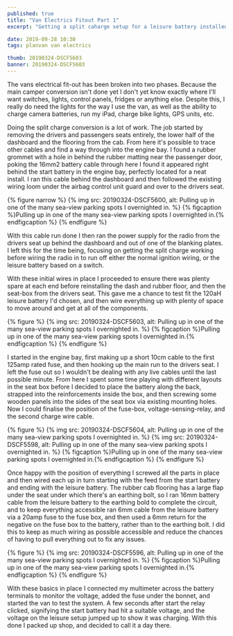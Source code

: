 ```yaml
---
published: true
title: "Van Electrics Fitout Part 1"
excerpt: "Getting a split caharge setup for a leisure battery installed under the drivers seat. "

date: 2019-09-28 10:30
tags: planvan van electrics

thumb: 20190324-DSCF5603
banner: 20190324-DSCF5603
---
```


The vans electrical fit-out has been broken into two phases. Because the main camper conversion isn't done yet I don't yet know exactly where I'll want switches, lights, control panels, fridges or anything else. Despite this, I really do need the lights for the way I use the van, as well as the ability to charge camera batteries, run my iPad, charge bike lights, GPS units, etc.

Doing the split charge conversion is a lot of work. The job started by removing the drivers and passengers seats entirely, the lower half of the dashboard and the flooring from the cab. From here it's possible to trace other cables and find a way through into the engine bay. I found a rubber grommet with a hole in behind the rubber matting near the passenger door, poking the 16mm2 battery cable through here I found it appeared right behind the start battery in the engine bay, perfectly located for a neat install. I ran this cable behind the dashboard and then followed the existing wiring loom under the airbag control unit guard and over to the drivers seat.

{% figure narrow %}
  {% img src: 20190324-DSCF5600, alt: Pulling up in one of the many sea-view parking spots I overnighted in. %}
  {% figcaption %}Pulling up in one of the many sea-view parking spots I overnighted in.{% endfigcaption %}
{% endfigure %}

With this cable run done I then ran the power supply for the radio from the drivers seat up behind the dashboard and out of one of the blanking plates. I left this for the time being, focusing on getting the split charge working before wiring the radio in to run off either the normal ignition wiring, or the leisure battery based on a switch.

With these initial wires in place I proceeded to ensure there was plenty spare at each end before reinstalling the dash and rubber floor, and then the seat-box from the drivers seat. This gave me a chance to test fit the 120aH leisure battery I'd chosen, and then wire everything up with plenty of space to move around and get at all of the components.

{% figure %}
  {% img src: 20190324-DSCF5603, alt: Pulling up in one of the many sea-view parking spots I overnighted in. %}
  {% figcaption %}Pulling up in one of the many sea-view parking spots I overnighted in.{% endfigcaption %}
{% endfigure %}

I started in the engine bay, first making up a short 10cm cable to the first 125amp rated fuse, and then hooking up the main run to the drivers seat. I left the fuse out so I wouldn't be dealing with any live cables until the last possible minute. From here I spent some time playing with different layouts in the seat box before I decided to place the battery along the back, strapped into the reinforcements inside the box, and then screwing some wooden panels into the sides of the seat box via existing mounting holes. Now I could finalise the position of the fuse-box, voltage-sensing-relay, and the second charge wire cable.

{% figure %}
  {% img src: 20190324-DSCF5604, alt: Pulling up in one of the many sea-view parking spots I overnighted in. %}
  {% img src: 20190324-DSCF5598, alt: Pulling up in one of the many sea-view parking spots I overnighted in. %}
  {% figcaption %}Pulling up in one of the many sea-view parking spots I overnighted in.{% endfigcaption %}
{% endfigure %}

Once happy with the position of everything I screwed all the parts in place and then wired each up in turn starting with the feed from the start battery and ending with the leisure battery. The rubber cab flooring has a large flap under the seat under which there's an earthing bolt, so I ran 16mm battery cable from the leisure battery to the earthing bold to complete the circuit, and to keep everything accessible ran 6mm cable from the leisure battery via a 20amp fuse to the fuse box, and then used a 6mm return for the negative on the fuse box to the battery, rather than to the earthing bolt. I did this to keep as much wiring as possible accessible and reduce the chances of having to pull everything out to fix any issues.

{% figure %}
  {% img src: 20190324-DSCF5596, alt: Pulling up in one of the many sea-view parking spots I overnighted in. %}
  {% figcaption %}Pulling up in one of the many sea-view parking spots I overnighted in.{% endfigcaption %}
{% endfigure %}

With these basics in place I connected my multimeter across the battery terminals to monitor the voltage, added the fuse under the bonnet, and started the van to test the system. A few seconds after start the relay clicked, signifying the start battery had hit a suitable voltage, and the voltage on the leisure setup jumped up to show it was charging. With this done I packed up shop, and decided to call it a day there.

